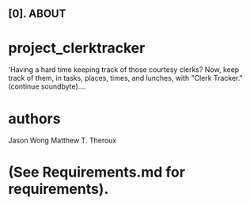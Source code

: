 ## [0]. ABOUT
# project_clerktracker

'Having a hard time keeping track of those courtesy clerks?
Now, keep track of them, in tasks, places, times, and lunches, with "Clerk Tracker."
(continue soundbyte)....

# authors
Jason Wong
Matthew T. Theroux

# (See Requirements.md for requirements).
